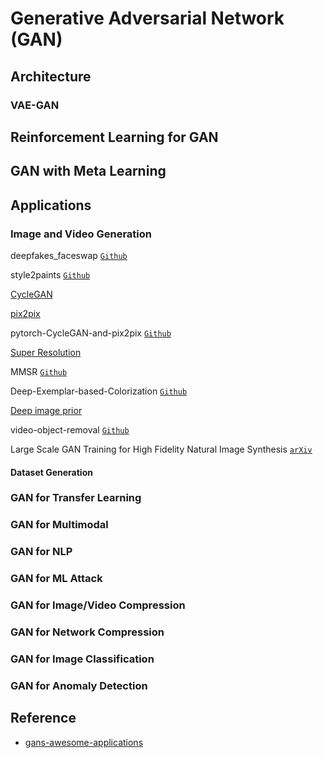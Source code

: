 # Generative Adversarial Network (GAN)

## Architecture

### VAE-GAN

## Reinforcement Learning for GAN

## GAN with Meta Learning

## Applications

### Image and Video Generation

deepfakes_faceswap [`Github`](https://github.com/deepfakes/faceswap)

style2paints [`Github`](https://github.com/lllyasviel/style2paints)

[CycleGAN](https://junyanz.github.io/CycleGAN/)

[pix2pix](https://phillipi.github.io/pix2pix/)

pytorch-CycleGAN-and-pix2pix [`Github`](https://github.com/junyanz/pytorch-CycleGAN-and-pix2pix)

[Super Resolution](https://towardsdatascience.com/deep-learning-based-super-resolution-without-using-a-gan-11c9bb5b6cd5)

MMSR [`Github`](https://github.com/open-mmlab/mmsr)

Deep-Exemplar-based-Colorization [`Github`](https://github.com/msracver/Deep-Exemplar-based-Colorization)

[Deep image prior](https://dmitryulyanov.github.io/deep_image_prior)

video-object-removal [`Github`](https://github.com/zllrunning/video-object-removal)

Large Scale GAN Training for High Fidelity Natural Image Synthesis [`arXiv`](https://arxiv.org/abs/1807.10875)

#### Dataset Generation

### GAN for Transfer Learning

### GAN for Multimodal

### GAN for NLP

### GAN for ML Attack

### GAN for Image/Video Compression

### GAN for Network Compression

### GAN for Image Classification

### GAN for Anomaly Detection

## Reference

* [gans-awesome-applications](https://github.com/nashory/gans-awesome-applications)
